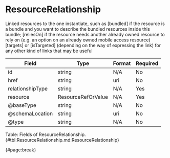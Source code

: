 <!--
    ATTENTION: This file was generated via gradle!
               Do NOT manually edit this file! Any such changes will be overwritten!
-->

# ResourceRelationship

Linked resources to the one instantiate, such as [bundled] if the resource is a bundle and you want to describe the bundled resources inside this bundle; [reliesOn] if the resource needs another already owned resource to rely on (e.g.
an option on an already owned mobile access resource) [targets] or [isTargeted] (depending on the way of expressing the link) for any other kind of links that may be useful

| Field | Type | Format | Required |
| ------- | ------- | ------- | --- |
| id | string | N/A | No |
| href | string | uri | No |
| relationshipType | string | N/A | Yes |
| resource | ResourceRefOrValue | N/A | Yes |
| @baseType | string | N/A | No |
| @schemaLocation | string | uri | No |
| @type | string | N/A | No |

Table: Fields of ResourceRelationship. {#tbl:ResourceRelationship.md:ResourceRelationship}

{#page:break}
